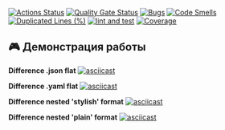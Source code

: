 
[![Actions Status](https://github.com/Estepa08/frontend-project-46/actions/workflows/hexlet-check.yml/badge.svg)](https://github.com/Estepa08/frontend-project-46/actions) [![Quality Gate Status](https://sonarcloud.io/api/project_badges/measure?project=Estepa08_frontend-project-46&metric=alert_status)](https://sonarcloud.io/summary/new_code?id=Estepa08_frontend-project-46) [![Bugs](https://sonarcloud.io/api/project_badges/measure?project=Estepa08_frontend-project-46&metric=bugs)](https://sonarcloud.io/summary/new_code?id=Estepa08_frontend-project-46) [![Code Smells](https://sonarcloud.io/api/project_badges/measure?project=Estepa08_frontend-project-46&metric=code_smells)](https://sonarcloud.io/summary/new_code?id=Estepa08_frontend-project-46) [![Duplicated Lines (%)](https://sonarcloud.io/api/project_badges/measure?project=Estepa08_frontend-project-46&metric=duplicated_lines_density)](https://sonarcloud.io/summary/new_code?id=Estepa08_frontend-project-46) [![lint and test](https://github.com/Estepa08/frontend-project-46/actions/workflows/test-and-lint.yml/badge.svg?branch=main)](https://github.com/Estepa08/frontend-project-46/actions/workflows/test-and-lint.yml) [![Coverage](https://sonarcloud.io/api/project_badges/measure?project=Estepa08_frontend-project-46&metric=coverage)](https://sonarcloud.io/summary/new_code?id=Estepa08_frontend-project-46)

## 🎮 Демонстрация работы

**Difference .json flat**
[![asciicast](https://asciinema.org/a/ngqH56mefh01pY3OSIBWqHNCL.svg)](https://asciinema.org/a/ngqH56mefh01pY3OSIBWqHNCL)


**Difference .yaml flat**
[![asciicast](https://asciinema.org/a/2xIIDu5nh9eN1S9zPCZ6Z5U06.svg)](https://asciinema.org/a/2xIIDu5nh9eN1S9zPCZ6Z5U06)


**Difference nested 'stylish' format**
[![asciicast](https://asciinema.org/a/0gmvuIQYWsCaTFQy2CgBtUgDd.svg)](https://asciinema.org/a/0gmvuIQYWsCaTFQy2CgBtUgDd)


**Difference nested 'plain' format**
[![asciicast](https://asciinema.org/a/xZeik2mYJS847OuBJMR11PXQe.svg)](https://asciinema.org/a/xZeik2mYJS847OuBJMR11PXQe)

